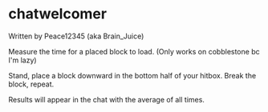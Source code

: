 # chatwelcomer
Written by Peace12345 (aka Brain_Juice)

Measure the time for a placed block to load. (Only works on cobblestone bc I'm lazy)

Stand, place a block downward in the bottom half of your hitbox. Break the block, repeat.

Results will appear in the chat with the average of all times.


